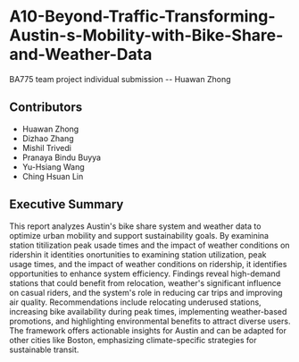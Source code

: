 # A10-Beyond-Traffic-Transforming-Austin-s-Mobility-with-Bike-Share-and-Weather-Data
BA775 team project individual submission -- Huawan Zhong
## Contributors
- Huawan Zhong
- Dizhao Zhang
- Mishil Trivedi
- Pranaya Bindu Buyya
- Yu-Hsiang Wang
- Ching Hsuan Lin
## Executive Summary
This report analyzes Austin's bike share system and weather data to optimize urban mobility and support sustainability goals. By examinina station titilization peak usade times and the impact of weather conditions on ridershin it identities onortunities to examining station utilization, peak usage times, and the impact of weather conditions on ridership, it identifies opportunities to enhance system efficiency. Findings reveal high-demand stations that could benefit from relocation, weather's significant influence on casual riders, and the system's role in reducing car trips and improving air quality. Recommendations include relocating underused stations, increasing bike availability during peak times, implementing weather-based promotions, and highlighting environmental benefits to attract diverse users. The framework offers actionable insights for Austin and can be adapted for other cities like Boston, emphasizing climate-specific strategies for sustainable transit.
